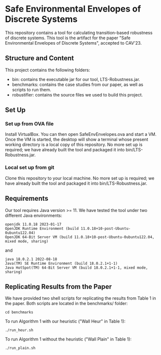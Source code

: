 # Safe Environmental Envelopes of Discrete Systems

This repository contains a tool for calculating transition-based robustness of discrete systems.
This tool is the artifact for the paper "Safe Environmental Envelopes of Discrete Systems", accepted to CAV'23.


## Structure and Content

This project contains the following folders:
- bin: contains the executable jar for our tool, LTS-Robustness.jar.
- benchmarks: contains the case studies from our paper, as well as scripts to run them.
- robustifier: contains the source files we used to build this project.


## Set Up

### Set up from OVA file
Install VirtualBox.
You can then open SafeEnvEnvelopes.ova and start a VM.
Once the VM is started, the desktop will show a terminal whose present working directory is a local copy of this repository.
No more set up is required; we have already built the tool and packaged it into bin/LTS-Robustness.jar.

### Local set up from git
Clone this repository to your local machine.
No more set up is required; we have already built the tool and packaged it into bin/LTS-Robustness.jar.


## Requirements

Our tool requires Java version >= 11. We have tested the tool under two different Java environments:
```
openjdk 11.0.18 2023-01-17
OpenJDK Runtime Environment (build 11.0.18+10-post-Ubuntu-0ubuntu122.04)
OpenJDK 64-Bit Server VM (build 11.0.18+10-post-Ubuntu-0ubuntu122.04, mixed mode, sharing)
```
and
```
java 18.0.2.1 2022-08-18
Java(TM) SE Runtime Environment (build 18.0.2.1+1-1)
Java HotSpot(TM) 64-Bit Server VM (build 18.0.2.1+1-1, mixed mode, sharing)
```


## Replicating Results from the Paper

We have provided two shell scripts for replicating the results from Table 1 in the paper.
Both scripts are located in the benchmarks/ folder:
```
cd benchmarks
```
To run Algorithm 1 with our heuristic ("Wall Heur" in Table 1):
```
./run_heur.sh
```
To run Algorithm 1 without the heuristic ("Wall Plain" in Table 1):
```
./run_plain.sh
```
